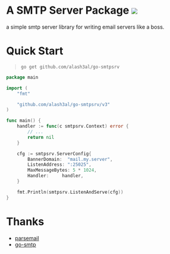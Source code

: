 A SMTP Server Package [![](https://img.shields.io/badge/godoc-reference-5272B4.svg?style=flat-square)](https://godoc.org/github.com/alash3al/go-smtpsrv)
=============================
a simple smtp server library for writing email servers like a boss.

Quick Start
===========
> `go get github.com/alash3al/go-smtpsrv`

```go
package main

import (
	"fmt"

	"github.com/alash3al/go-smtpsrv/v3"
)

func main() {
	handler := func(c smtpsrv.Context) error {
		// ...
		return nil
	}

	cfg := smtpsrv.ServerConfig{
		BannerDomain:  "mail.my.server",
		ListenAddress: ":25025",
		MaxMessageBytes: 5 * 1024,
		Handler:     handler,
	}

	fmt.Println(smtpsrv.ListenAndServe(cfg))
}

```

Thanks
=======
- [parsemail](https://github.com/DusanKasan/parsemail)
- [go-smtp](github.com/emersion/go-smtp)
